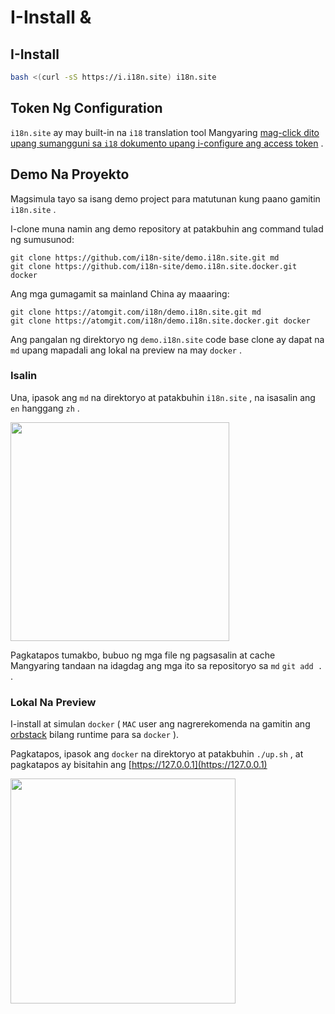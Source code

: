 # I-Install &

## I-Install

```sh
bash <(curl -sS https://i.i18n.site) i18n.site
```

## Token Ng Configuration

`i18n.site` ay may built-in na `i18` translation tool Mangyaring [mag-click dito upang sumangguni sa `i18` dokumento upang i-configure ang access token](/i18/use) .

## Demo Na Proyekto

Magsimula tayo sa isang demo project para matutunan kung paano gamitin `i18n.site` .

I-clone muna namin ang demo repository at patakbuhin ang command tulad ng sumusunod:

```
git clone https://github.com/i18n-site/demo.i18n.site.git md
git clone https://github.com/i18n-site/demo.i18n.site.docker.git docker
```

Ang mga gumagamit sa mainland China ay maaaring:

```
git clone https://atomgit.com/i18n/demo.i18n.site.git md
git clone https://atomgit.com/i18n/demo.i18n.site.docker.git docker
```

Ang pangalan ng direktoryo ng `demo.i18n.site` code base clone ay dapat na `md` upang mapadali ang lokal na preview na may `docker` .

### Isalin

Una, ipasok ang `md` na direktoryo at patakbuhin `i18n.site` , na isasalin ang `en` hanggang `zh` .

<img src="https://p.3ti.site/1721114619.avif" style="width:350px">

Pagkatapos tumakbo, bubuo ng mga file ng pagsasalin at cache Mangyaring tandaan na idagdag ang mga ito sa repositoryo sa `md` `git add . ` .

### Lokal Na Preview

I-install at simulan `docker` ( `MAC` user ang nagrerekomenda na gamitin ang [orbstack](https://orbstack.dev) bilang runtime para sa `docker` ).

Pagkatapos, ipasok ang `docker` na direktoryo at patakbuhin `./up.sh` , at pagkatapos ay bisitahin ang [https://127.0.0.1](https://127.0.0.1)

<img src="//p.3ti.site/1721104238.avif" style="width:360px">